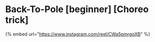 # Back-To-Pole \[beginner] \[Choreo trick]

{% embed url="https://www.instagram.com/reel/CWa5pmrgqXB" %}
